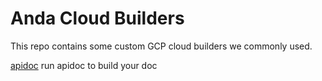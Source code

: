 # Anda Cloud Builders
This repo contains some custom GCP cloud builders we commonly used.

[apidoc](apidoc/README.md) run apidoc to build your doc 